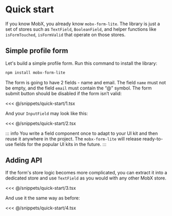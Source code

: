 # Quick start

If you know MobX, you already know `mobx-form-lite`. The library is just a set of stores such as `TextField`, `BooleanField`, and helper functions like `isFormTouched`, `isFormValid` that operate on those stores.

## Simple profile form

Let's build a simple profile form. Run this command to install the library:

```bash
npm install mobx-form-lite
```

The form is going to have 2 fields - name and email. The field `name` must not be empty, and the field `email` must contain the “@” symbol. The form submit button should be disabled if the form isn’t valid:

<<< @/snippets/quick-start/1.tsx

And your `InputField` may look like this:

<<< @/snippets/quick-start/2.tsx

::: info
You write a field component once to adapt to your UI kit and then reuse it anywhere in the project. The `mobx-form-lite` will release ready-to-use fields for the popular UI kits in the future.
:::

## Adding API

If the form's store logic becomes more complicated, you can extract it into a dedicated store and use `TextField` as you would with any other MobX store.

<<< @/snippets/quick-start/3.tsx

And use it the same way as before:

<<< @/snippets/quick-start/4.tsx
